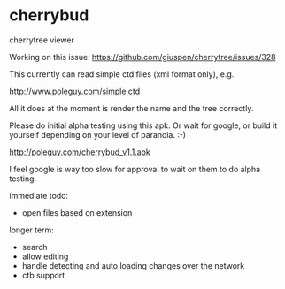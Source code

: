 # cherrybud
cherrytree viewer

Working on this issue:
https://github.com/giuspen/cherrytree/issues/328

This currently can read simple ctd files (xml format only), e.g.

http://www.poleguy.com/simple.ctd

All it does at the moment is render the name and the tree correctly.

Please do initial alpha testing using this apk. Or wait for google, or build it yourself depending on your level of paranoia. :-)

http://poleguy.com/cherrybud_v1.1.apk

I feel google is way too slow for approval to wait on them to do alpha testing.

immediate todo:
* open files based on extension

longer term:
* search
* allow editing
* handle detecting and auto loading changes over the network
* ctb support
